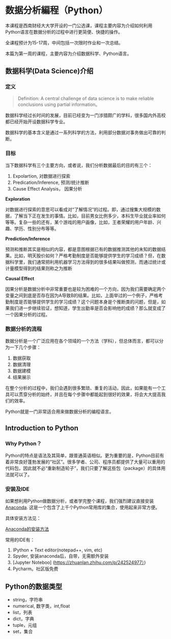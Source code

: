 # 数据分析編程（Python）

本课程是西南财经大大学开设的一门公选课，课程主要内容为介绍如何利用Python语言在数据分析的过程中进行更简便、快捷的操作。

全课程预计为15-17周，中间包括一次限时作业和一次总结。

本篇为第一周的课程，主要内容为介绍数据科学、Python语言。

## 数据科学(Data Science)介绍

### 定义

> Definition: A central challenge of data science is to make reliable conclusions using partial information。

数据科学经过长时间的发展，目前已经变为一门涉猎颇广的学科，很多国内外高校都已经开始开设数据科学专业。

数据科学的基本含义是通过一系列科学的方法，利用部分数据对事务做出可靠的判断。

### 目标

当下数据科学有三个主要方向，或者说，我们分析数据最后的目的有三个：

1. Expolartion, 对数据进行探索
2. Predication/Inference, 预测/统计推断
3. Cause Effect Analysis， 因果分析

**Exploration**

对数据进行探索的意思可以看成对“了解情况”的过程。即，通过搜集大规模的数据，了解当下正在发生的事情。比如，目前男女比例多少，本科生毕业就业率如何等等。复杂一些的还有，某个游戏的用户画像，比如，王者荣耀的用户年龄、兴趣、学历、性别分布等等。

**Prediction/Inference**

预测和推断其实是相似的内容，都是意图根据已有的数据推测其他的未知的数据结果。比如，明天股价如何？严格考勤制度是否能够提供学生的学习成绩？但，在数据科学里，我们通常把利用机器学习方法得到的很多结果叫做预测，而通过统计或计量模型得到的结果则称之为推断

**Causal Effect**

因果分析是数据分析中非常重要也是较为困难的一个方向，因为我们需要确定两个变量之间到底是否存在因为A导致B的结果。比如，上面举过的一个例子，严格考勤制度是否能够提供学生的学习成绩？这个问题本身是个推断类的问题，但是，如果我们进一步继续验证，想知道，学生出勤率是否会影响他的成绩？那么就变成了一个因果分析的过程。

### 数据分析的流程

数据分析是一个广泛应用在各个领域的一个方法（学科），但总体而言，都可以分为一下几个步骤：

1. 数据获取
2. 数据清理
3. 数据建模
4. 结果展示

在整个分析的过程中，我们会遇到很多繁琐、重复的活动，因此，如果能有一个工具可以贯穿分析的始终，并且在每个步骤中都能起到很好的效果，将会大大提高我们的效率。

Python就是一门非常适合用来做数据分析的编程语言。

## Introduction to Python

### Why Python？

Python的特点是语法及其简单，跟普通英语相似。更为重要的是，Python目前有着非常良好蓬勃发展的“社区”。很多学者、公司、程序员都提供了大量可以重用的代码包，因此就不必“重新制造轮子”，我们只要了解这些包（package）的具体用法就可以了。

###  安装及IDE

如果想利用Python做数据分析，或者学完整个课程，我们强烈建议直接安装[Anaconda](https://www.anaconda.com/products/individual). 这是一个包含了上千个Python常用库的集合，使用起来非常方便。

具体安装方法见：

[Anaconda的安装方法 ](../Anaconda_installsetup.md)

常用的IDE有：
1. IPython + Text editor(notepad++, vim, etc)
2. Spyder, 安装anaconda后，自带，无需额外安装
3. [Jupyter Noteboo] (https://zhuanlan.zhihu.com/p/242524977）)
4. Pycharm。社区版免费

## Python的数据类型
- string，字符串
- numerical, 数字类，int,float
- list，列表
- dict，字典
- tuple，元组
- set，集合
